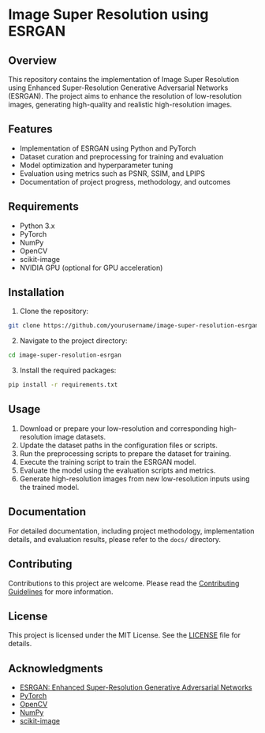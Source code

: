 # Image Super Resolution using ESRGAN

## Overview

This repository contains the implementation of Image Super Resolution using Enhanced Super-Resolution Generative Adversarial Networks (ESRGAN). The project aims to enhance the resolution of low-resolution images, generating high-quality and realistic high-resolution images.

## Features

- Implementation of ESRGAN using Python and PyTorch
- Dataset curation and preprocessing for training and evaluation
- Model optimization and hyperparameter tuning
- Evaluation using metrics such as PSNR, SSIM, and LPIPS
- Documentation of project progress, methodology, and outcomes

## Requirements

- Python 3.x
- PyTorch
- NumPy
- OpenCV
- scikit-image
- NVIDIA GPU (optional for GPU acceleration)

## Installation

1. Clone the repository:

```bash
git clone https://github.com/yourusername/image-super-resolution-esrgan.git
```

2. Navigate to the project directory:

```bash
cd image-super-resolution-esrgan
```

3. Install the required packages:

```bash
pip install -r requirements.txt
```

## Usage

1. Download or prepare your low-resolution and corresponding high-resolution image datasets.
2. Update the dataset paths in the configuration files or scripts.
3. Run the preprocessing scripts to prepare the dataset for training.
4. Execute the training script to train the ESRGAN model.
5. Evaluate the model using the evaluation scripts and metrics.
6. Generate high-resolution images from new low-resolution inputs using the trained model.

## Documentation

For detailed documentation, including project methodology, implementation details, and evaluation results, please refer to the `docs/` directory.

## Contributing

Contributions to this project are welcome. Please read the [Contributing Guidelines](Contributing.md) for more information.

## License

This project is licensed under the MIT License. See the [LICENSE](LICENSE) file for details.

## Acknowledgments

- [ESRGAN: Enhanced Super-Resolution Generative Adversarial Networks](https://arxiv.org/abs/1809.00219)
- [PyTorch](https://pytorch.org/)
- [OpenCV](https://opencv.org/)
- [NumPy](https://numpy.org/)
- [scikit-image](https://scikit-image.org/)
